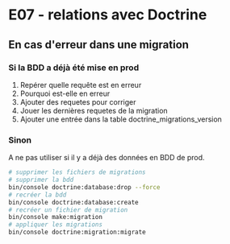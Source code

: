 # E07 - relations avec Doctrine

## En cas d'erreur dans une migration

### Si la BDD a déjà été mise en prod

1. Repérer quelle requête est en erreur
2. Pourquoi est-elle en erreur
3. Ajouter des requetes pour corriger
4. Jouer les dernières requetes de la migration
5. Ajouter une entrée dans la table doctrine_migrations_version

### Sinon

A ne pas utiliser si il y a déjà des données en BDD de prod.

```bash
# supprimer les fichiers de migrations
# supprimer la bdd
bin/console doctrine:database:drop --force
# recréer la bdd
bin/console doctrine:database:create
# recréer un fichier de migration
bin/console make:migration
# appliquer les migrations
bin/console doctrine:migration:migrate
```
